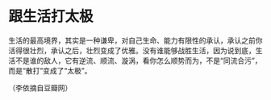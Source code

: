 # 跟生活打太极

生活的最高境界，其实是一种谦卑，对自己生命、能力有限性的承认，承认之前你活得很壮烈，承认之后，壮烈变成了优雅。没有谁能够战胜生活，因为说到底，生活不是谁的敌人，它有逆流、顺流、漩涡，看你怎么顺势而为，不是“同流合污”，而是“散打”变成了“太极”。

（李依摘自豆瓣网）